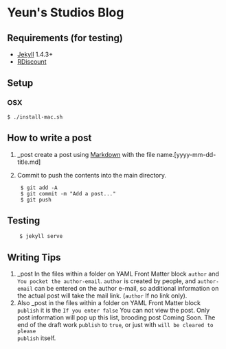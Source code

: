 # Yeun's Studios Blog

## Requirements (for testing)

- [Jekyll] 1.4.3+
- [RDiscount]

## Setup

### OSX
`$ ./install-mac.sh`

## How to write a post
1. _post create a post using [Markdown] with the file name.[yyyy-mm-dd-title.md]
2. Commit to push the contents into the main directory.

        $ git add -A
        $ git commit -m "Add a post..."
        $ git push

## Testing

        $ jekyll serve

## Writing Tips
1. _post In the files within a folder on YAML Front Matter block <code>author</code> and <code>You pocket the author-email</code>. <code>author</code> is created by people, and <code>author-email</code> can be entered on the author e-mail, so additional information on the actual post will take the mail link. (<Code>author</code> If no link only).
2. Also _post in the files within a folder on YAML Front Matter block <code>publish</code> it is the <code>If you enter false</code> You can not view the post. Only post information will pop up this list, brooding post Coming Soon. The end of the draft work <code>publish</code> to <code>true</code>, or just with <code>will be cleared to please publish</code> itself.

  [Jekyll]: http://jekyllrb.com
  [Markdown]: http://daringfireball.net/projects/markdown/
  [RDiscount]: http://dafoster.net/projects/rdiscount/
